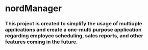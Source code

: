 # nordManager

### This project is created to simplify the usage of multiuple applications and create a one-multi purpose application regarding employee scheduling, sales reports, and other features coming in the future.
